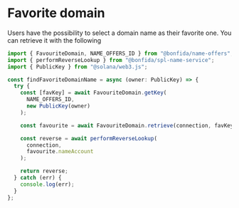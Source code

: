 # Favorite domain

Users have the possibility to select a domain name as their favorite one. You can retrieve it with the following

```js
import { FavouriteDomain, NAME_OFFERS_ID } from "@bonfida/name-offers";
import { performReverseLookup } from "@bonfida/spl-name-service";
import { PublicKey } from "@solana/web3.js";

const findFavoriteDomainName = async (owner: PublicKey) => {
  try {
    const [favKey] = await FavouriteDomain.getKey(
      NAME_OFFERS_ID,
      new PublicKey(owner)
    );

    const favourite = await FavouriteDomain.retrieve(connection, favKey);

    const reverse = await performReverseLookup(
      connection,
      favourite.nameAccount
    );

    return reverse;
  } catch (err) {
    console.log(err);
  }
};
```
